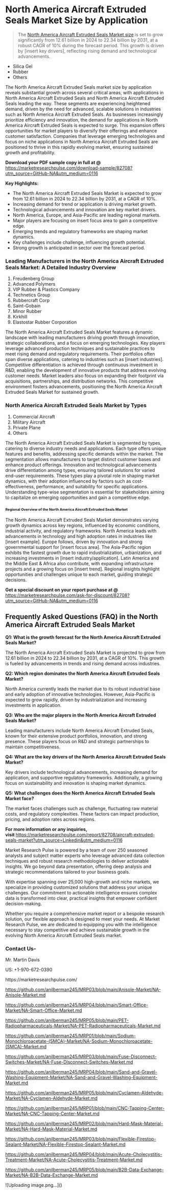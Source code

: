 <h1>North America Aircraft Extruded Seals Market&nbsp;Size by Application</h1><blockquote><p>The <a href="https://marketresearchpulse.com/download-sample/82708?utm_source=GitHub-NA&amp;utm_medium=0116">North America Aircraft Extruded Seals Market size</a> is set to grow significantly from 12.61 billion in 2024 to 22.34 billion by 2031, at a robust CAGR of 10% during the forecast period. This growth is driven by [insert key drivers], reflecting rising demand and technological advancements.</p></blockquote><ul><li>Silica Gel<li> Rubber<li> Others</li></ul><p>The North America Aircraft Extruded Seals market size by application reveals substantial growth across several critical areas, with applications in North America Aircraft Extruded Seals and North America Aircraft Extruded Seals leading the way. These segments are experiencing heightened demand, driven by the need for advanced, scalable solutions in industries such as North America Aircraft Extruded Seals. As businesses increasingly prioritize efficiency and innovation, the demand for applications in North America Aircraft Extruded Seals is expected to surge. This expansion offers opportunities for market players to diversify their offerings and enhance customer satisfaction. Companies that leverage emerging technologies and focus on niche applications in North America Aircraft Extruded Seals are positioned to thrive in this rapidly evolving market, ensuring sustained growth and profitability.</p><p><strong>Download your PDF sample copy in full at @ </strong><a href="https://marketresearchpulse.com/download-sample/82708?utm_source=GitHub-NA&amp;utm_medium=0116">https://marketresearchpulse.com/download-sample/82708?utm_source=GitHub-NA&amp;utm_medium=0116</a></p><p><strong>Key Highlights: </strong></p><ul><li>The North America Aircraft Extruded Seals Market is expected to grow from 12.61 billion in 2024 to 22.34 billion by 2031, at a CAGR of 10%.</li><li>Increasing demand for trend or application is driving market growth.</li><li>Technological advancements and innovation are key market drivers.</li><li>North America, Europe, and Asia-Pacific are leading regional markets.</li><li>Major players are focusing on insert focus area to gain a competitive edge.</li><li>Emerging trends and regulatory frameworks are shaping market dynamics.</li><li>Key challenges include challenge, influencing growth potential.</li><li>Strong growth is anticipated in sector over the forecast period.</li></ul><h3>Leading Manufacturers in the North America Aircraft Extruded Seals Market: A Detailed Industry Overview</h3><ol><li>Freudenberg Group</li><li>Advanced Polymers</li><li>VIP Rubber & Plastics Company</li><li>Technetics Group</li><li>Rubbercraft Corp</li><li>Saint-Gobain</li><li>Minor Rubber</li><li>Kirkhill</li><li>Elastostar Rubber Corporation</li></ol><div class="flex max-w-full flex-col flex-grow"><div class="min-h-8 text-message flex w-full flex-col items-end gap-2 whitespace-normal break-words [.text-message+&amp;]:mt-5" dir="auto" data-message-author-role="assistant" data-message-id="fd8432e4-4910-450d-b182-61b7bfb0a01f" data-message-model-slug="gpt-4o"><div class="flex w-full flex-col gap-1 empty:hidden first:pt-[3px]"><div class="markdown prose w-full break-words dark:prose-invert light"><p>The North America Aircraft Extruded Seals Market features a dynamic landscape with leading manufacturers driving growth through innovation, strategic collaborations, and a focus on emerging technologies. Key players leverage advanced production techniques and sustainable practices to meet rising demand and regulatory requirements. Their portfolios often span diverse applications, catering to industries such as [insert industries]. Competitive differentiation is achieved through continuous investment in R&amp;D, enabling the development of innovative products that address evolving customer needs. Market leaders also focus on expanding their footprint via acquisitions, partnerships, and distribution networks. This competitive environment fosters advancements, positioning the North America Aircraft Extruded Seals Market for sustained growth.</p></div></div></div></div><h3>North America Aircraft Extruded Seals Market by Types</h3><ol><li>Commercial Aircraft<li> Military Aircraft<li> Private Plane<li> Others</li></ol><div class="flex max-w-full flex-col flex-grow"><div class="min-h-8 text-message flex w-full flex-col items-end gap-2 whitespace-normal break-words [.text-message+&amp;]:mt-5" dir="auto" data-message-author-role="assistant" data-message-id="084470be-0bb7-4664-bddf-5156b4f41249" data-message-model-slug="gpt-4o-mini"><div class="flex w-full flex-col gap-1 empty:hidden first:pt-[3px]"><div class="markdown prose w-full break-words dark:prose-invert light"><p>The North America Aircraft Extruded Seals Market is segmented by types, catering to diverse industry needs and applications. Each type offers unique features and benefits, addressing specific demands within the market. The segmentation allows manufacturers to target distinct customer bases and enhance product offerings. Innovation and technological advancements drive differentiation among types, ensuring tailored solutions for varied end-user requirements. These types play a pivotal role in shaping market dynamics, with their adoption influenced by factors such as cost-effectiveness, performance, and suitability for specific applications. Understanding type-wise segmentation is essential for stakeholders aiming to capitalize on emerging opportunities and gain a competitive edge.</p></div></div></div></div><h3><span style="font-size: 11px;">Regional Overview of the North America Aircraft Extruded Seals Market</span></h3><div class="flex max-w-full flex-col flex-grow"><div class="min-h-8 text-message flex w-full flex-col items-end gap-2 whitespace-normal break-words [.text-message+&amp;]:mt-5" dir="auto" data-message-author-role="assistant" data-message-id="e9038762-ce64-4e30-91c9-9bd413514231" data-message-model-slug="gpt-4o-mini"><div class="flex w-full flex-col gap-1 empty:hidden first:pt-[3px]"><div class="markdown prose w-full break-words dark:prose-invert light"><p>The North America Aircraft Extruded Seals Market demonstrates varying growth dynamics across key regions, influenced by economic conditions, industrial activity, and regulatory frameworks. North America leads with advancements in technology and high adoption rates in industries like [insert example]. Europe follows, driven by innovation and strong governmental support for [insert focus area]. The Asia-Pacific region exhibits the fastest growth due to rapid industrialization, urbanization, and increasing investments in [insert industry/application]. Latin America and the Middle East &amp; Africa also contribute, with expanding infrastructure projects and a growing focus on [insert trend]. Regional insights highlight opportunities and challenges unique to each market, guiding strategic decisions.</p></div></div></div></div><p><strong>Get a special discount on your report purchase at @ </strong><a href="https://marketresearchpulse.com/ask-for-discount/82708?utm_source=GitHub-NA&amp;utm_medium=0116">https://marketresearchpulse.com/ask-for-discount/82708?utm_source=GitHub-NA&amp;utm_medium=0116</a></p><h2>Frequently Asked Questions (FAQ) in the North America Aircraft Extruded Seals Market</h2><p><strong>Q1: What is the growth forecast for the North America Aircraft Extruded Seals Market?</strong></p><p>The North America Aircraft Extruded Seals Market is projected to grow from 12.61 billion in 2024 to 22.34 billion by 2031, at a CAGR of 10%. This growth is fueled by advancements in trends and rising demand across industries.</p><p><strong>Q2: Which region dominates the North America Aircraft Extruded Seals Market?</strong></p><p>North America currently leads the market due to its robust industrial base and early adoption of innovative technologies. However, Asia-Pacific is expected to grow rapidly, driven by industrialization and increasing investments in application.</p><p><strong>Q3: Who are the major players in the North America Aircraft Extruded Seals Market?</strong></p><p>Leading manufacturers include North America Aircraft Extruded Seals, known for their extensive product portfolios, innovation, and strong presence. These players focus on R&amp;D and strategic partnerships to maintain competitiveness.</p><p><strong>Q4: What are the key drivers of the North America Aircraft Extruded Seals Market?</strong></p><p>Key drivers include technological advancements, increasing demand for application, and supportive regulatory frameworks. Additionally, a growing focus on sustainability and innovation is shaping market dynamics.</p><p><strong>Q5: What challenges does the North America Aircraft Extruded Seals Market face?</strong></p><p>The market faces challenges such as challenge, fluctuating raw material costs, and regulatory complexities. These factors can impact production, pricing, and adoption rates across regions.</p><p><strong>For more information or any inquiries, visit&nbsp;</strong><a href="https://marketresearchpulse.com/report/82708/aircraft-extruded-seals-market?utm_source=Linkedin&utm_medium=0116">https://marketresearchpulse.com/report/82708/aircraft-extruded-seals-market?utm_source=Linkedin&utm_medium=0116</a></p><p>Market Research Pulse is powered by a team of over 250 seasoned analysts and subject matter experts who leverage advanced data collection techniques and robust research methodologies to deliver actionable insights. We go beyond data presentation, offering deep analysis and strategic recommendations tailored to your business goals.</p><p>With expertise spanning over 25,000 high-growth and niche markets, we specialize in providing customized solutions that address your unique challenges. Our commitment to actionable intelligence ensures complex data is transformed into clear, practical insights that empower confident decision-making.</p><p>Whether you require a comprehensive market report or a bespoke research solution, our flexible approach is designed to meet your needs. At Market Research Pulse, we are dedicated to equipping you with the intelligence necessary to stay competitive and achieve sustainable growth in the evolving North America Aircraft Extruded Seals market.</p><h3><strong>Contact Us-</strong></h3><p>Mr. Martin Davis</p><p>US: +1-970-672-0390</p><p>https://marketresearchpulse.com/</p><p><a href="https://github.com/anilberman245/MRP03/blob/main/Anisole-Market/NA-Anisole-Market.md">https://github.com/anilberman245/MRP03/blob/main/Anisole-Market/NA-Anisole-Market.md</a></p><p><a href="https://github.com/anilberman245/MRP04/blob/main/Smart-Office-Market/NA-Smart-Office-Market.md">https://github.com/anilberman245/MRP04/blob/main/Smart-Office-Market/NA-Smart-Office-Market.md</a></p><p><a href="https://github.com/anilberman245/MRP05/blob/main/PET-Radiopharmaceuticals-Market/NA-PET-Radiopharmaceuticals-Market.md">https://github.com/anilberman245/MRP05/blob/main/PET-Radiopharmaceuticals-Market/NA-PET-Radiopharmaceuticals-Market.md</a></p><p><a href="https://github.com/anilberman245/MRP01/blob/main/Sodium-Monochloroacetate-(SMCA)-Market/NA-Sodium-Monochloroacetate-(SMCA)-Market.md">https://github.com/anilberman245/MRP01/blob/main/Sodium-Monochloroacetate-(SMCA)-Market/NA-Sodium-Monochloroacetate-(SMCA)-Market.md</a></p><p><a href="https://github.com/anilberman245/MRP03/blob/main/Fuse-Disconnect-Switches-Market/NA-Fuse-Disconnect-Switches-Market.md">https://github.com/anilberman245/MRP03/blob/main/Fuse-Disconnect-Switches-Market/NA-Fuse-Disconnect-Switches-Market.md</a></p><p><a href="https://github.com/anilberman245/MRP04/blob/main/Sand-and-Gravel-Washing-Equipment-Market/NA-Sand-and-Gravel-Washing-Equipment-Market.md">https://github.com/anilberman245/MRP04/blob/main/Sand-and-Gravel-Washing-Equipment-Market/NA-Sand-and-Gravel-Washing-Equipment-Market.md</a></p><p><a href="https://github.com/anilberman245/MRP05/blob/main/Cyclamen-Aldehyde-Market/NA-Cyclamen-Aldehyde-Market.md">https://github.com/anilberman245/MRP05/blob/main/Cyclamen-Aldehyde-Market/NA-Cyclamen-Aldehyde-Market.md</a></p><p><a href="https://github.com/anilberman245/MRP01/blob/main/CNC-Tapping-Center-Market/NA-CNC-Tapping-Center-Market.md">https://github.com/anilberman245/MRP01/blob/main/CNC-Tapping-Center-Market/NA-CNC-Tapping-Center-Market.md</a></p><p><a href="https://github.com/anilberman245/MRP02/blob/main/Hard-Mask-Material-Market/NA-Hard-Mask-Material-Market.md">https://github.com/anilberman245/MRP02/blob/main/Hard-Mask-Material-Market/NA-Hard-Mask-Material-Market.md</a></p><p><a href="https://github.com/anilberman245/MRP03/blob/main/Flexible-Firestop-Sealant-Market/NA-Flexible-Firestop-Sealant-Market.md">https://github.com/anilberman245/MRP03/blob/main/Flexible-Firestop-Sealant-Market/NA-Flexible-Firestop-Sealant-Market.md</a></p><p><a href="https://github.com/anilberman245/MRP04/blob/main/Acute-Cholecystitis-Treatment-Market/NA-Acute-Cholecystitis-Treatment-Market.md">https://github.com/anilberman245/MRP04/blob/main/Acute-Cholecystitis-Treatment-Market/NA-Acute-Cholecystitis-Treatment-Market.md</a></p><p><a href="https://github.com/anilberman245/MRP05/blob/main/B2B-Data-Exchange-Market/NA-B2B-Data-Exchange-Market.md">https://github.com/anilberman245/MRP05/blob/main/B2B-Data-Exchange-Market/NA-B2B-Data-Exchange-Market.md</a></p>
![Uploading image.png…]()
